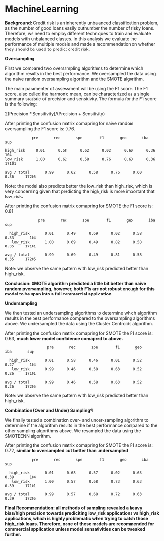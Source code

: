 # MachineLearning

**Background:** Credit risk is an inherently unbalanced classification problem, as the number of good loans easily outnumber the number of risky loans. Therefore, we need to employ different techniques to train and evaluate models with unbalanced classes. In this analysis we evaluate the performance of multiple models and made a recommendation on whether they should be used to predict credit risk.

**Oversampling**

First we compared two oversampling algorithms to determine which algorithm results in the best performance. 
We oversampled the data using the naive random oversampling algorithm and the SMOTE algorithm. 

The main paramenter of assessment will be using the F1 score. The F1 score, also called the harmonic mean, can be characterized as a single summary statistic of precision and sensitivity. The formula for the F1 score is the following:

2(Precision * Sensitivity)/(Precision + Sensitivity)

After printing the confusion matrix comapring for naive random oversampling the F1 score is: 0.76.  

                pre       rec       spe        f1       geo       iba       sup

  ```
  high_risk     0.01      0.58      0.62      0.02      0.60      0.36       104
  low_risk      1.00      0.62      0.58      0.76      0.60      0.36     17101

  avg / total       0.99      0.62      0.58      0.76      0.60      0.36     17205
```

Note: the model also predicts better the low_risk than high_risk, which is very concerning given that predicting the high_risk is more important that low_risk.

After printing the confusion matrix comapring for SMOTE the F1 score is: 0.81 

                   pre       rec       spe        f1       geo       iba       sup
```
  high_risk       0.01      0.49      0.69      0.02      0.58      0.33       104
   low_risk       1.00      0.69      0.49      0.82      0.58      0.35     17101

avg / total       0.99      0.69      0.49      0.81      0.58      0.35     17205
```
Note: we observe the same pattern with low_risk predicted better than high_risk.

**Conclusion: SMOTE algorithm predicted a little bit better than naive random pversampling, however, both F1s are not robust enough for this model to be span into a full commercial application.**

**Undersampling**

We then tested an undersampling algorithms to determine which algorithm results in the best performance compared to the oversampling algorithms above. We undersampled the data using the Cluster Centroids algorithm.

After printing the confusion matrix comapring for SMOTE the F1 score is: 0.63, **much lower model confidence comapred to above.**
```
                   pre       rec       spe        f1       geo       iba       sup

  high_risk       0.01      0.58      0.46      0.01      0.52      0.27       104
   low_risk       0.99      0.46      0.58      0.63      0.52      0.26     17101

avg / total       0.99      0.46      0.58      0.63      0.52      0.26     17205
```
Note: we observe the same pattern with low_risk predicted better than high_risk.

**Combination (Over and Under) Sampling¶**

We finally tested a combination over- and under-sampling algorithm to determine if the algorithm results in the best performance compared to the other sampling algorithms above. We resampled the data using the SMOTEENN algorithm.

After printing the confusion matrix comapring for SMOTE the F1 score is: 0.72, **similar to oversampled but better than undersampled**

                pre       rec       spe        f1       geo       iba       sup
```
  high_risk       0.01      0.68      0.57      0.02      0.63      0.39       104
   low_risk       1.00      0.57      0.68      0.73      0.63      0.39     17101

avg / total       0.99      0.57      0.68      0.72      0.63      0.39     17205
```

**Final Recommendation: all methods of sampling revealed a heavy bias/high precision towards prediciting low_risk applications vs high_risk applications, which is highly problematic when trying to catch those high_risk loans. Therefore, none of these models are recommended for commercial application unless model sensativities can be tweaked further.**
